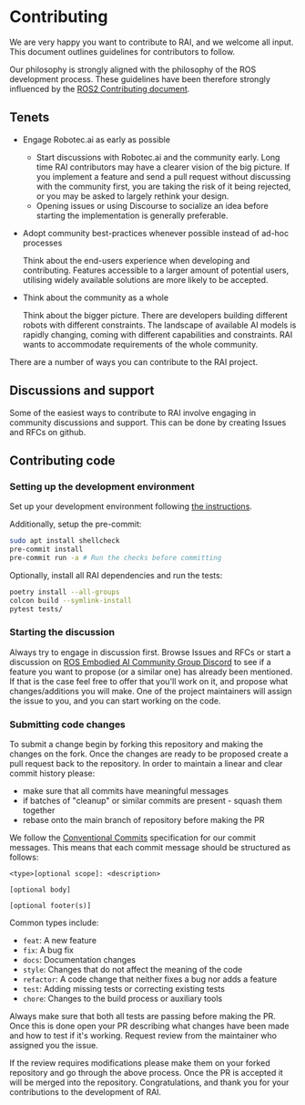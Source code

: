 # Contributing

We are very happy you want to contribute to RAI, and we welcome all input. This document outlines
guidelines for contributors to follow.

Our philosophy is strongly aligned with the philosophy of the ROS development process. These
guidelines have been therefore strongly influenced by the
[ROS2 Contributing document](https://docs.ros.org/en/jazzy/The-ROS2-Project/Contributing.html).

## Tenets

-   Engage Robotec.ai as early as possible

    -   Start discussions with Robotec.ai and the community early. Long time RAI contributors may have a
        clearer vision of the big picture. If you implement a feature and send a pull request without
        discussing with the community first, you are taking the risk of it being rejected, or you may be
        asked to largely rethink your design.
    -   Opening issues or using Discourse to socialize an idea before starting the implementation is
        generally preferable.

-   Adopt community best-practices whenever possible instead of ad-hoc processes

    Think about the end-users experience when developing and contributing. Features accessible to a
    larger amount of potential users, utilising widely available solutions are more likely to be
    accepted.

-   Think about the community as a whole

    Think about the bigger picture. There are developers building different robots with different
    constraints. The landscape of available AI models is rapidly changing, coming with different
    capabilities and constraints. RAI wants to accommodate requirements of the whole community.

There are a number of ways you can contribute to the RAI project.

## Discussions and support

Some of the easiest ways to contribute to RAI involve engaging in community discussions and support.
This can be done by creating Issues and RFCs on github.

## Contributing code

### Setting up the development environment

Set up your development environment following [the instructions](../../setup/install.md).

Additionally, setup the pre-commit:

```bash
sudo apt install shellcheck
pre-commit install
pre-commit run -a # Run the checks before committing
```

Optionally, install all RAI dependencies and run the tests:

```bash
poetry install --all-groups
colcon build --symlink-install
pytest tests/
```

### Starting the discussion

Always try to engage in discussion first. Browse Issues and RFCs or start a discussion on
[ROS Embodied AI Community Group Discord](https://discord.gg/3PGHgTaJSB) to see if a feature you want to propose (or a similar
one) has already been mentioned. If that is the case feel free to offer that you'll work on it, and
propose what changes/additions you will make. One of the project maintainers will assign the issue
to you, and you can start working on the code.

### Submitting code changes

To submit a change begin by forking this repository and making the changes on the fork. Once the
changes are ready to be proposed create a pull request back to the repository. In order to maintain
a linear and clear commit history please:

-   make sure that all commits have meaningful messages
-   if batches of "cleanup" or similar commits are present - squash them together
-   rebase onto the main branch of repository before making the PR

We follow the [Conventional Commits](https://www.conventionalcommits.org/en/v1.0.0/) specification for our commit messages. This means that each commit message should be structured as follows:

```
<type>[optional scope]: <description>

[optional body]

[optional footer(s)]
```

Common types include:

-   `feat`: A new feature
-   `fix`: A bug fix
-   `docs`: Documentation changes
-   `style`: Changes that do not affect the meaning of the code
-   `refactor`: A code change that neither fixes a bug nor adds a feature
-   `test`: Adding missing tests or correcting existing tests
-   `chore`: Changes to the build process or auxiliary tools

Always make sure that both all tests are passing before making the PR. Once this is done open your
PR describing what changes have been made and how to test if it's working. Request review from the
maintainer who assigned you the issue.

If the review requires modifications please make them on your forked repository and go through the
above process. Once the PR is accepted it will be merged into the repository. Congratulations, and
thank you for your contributions to the development of RAI.
